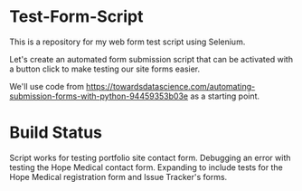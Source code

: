 # Test-Form-Script
This is a repository for my web form test script using Selenium.


Let's create an automated form submission script that can be activated with a button click to make testing our site forms easier.

We'll use code from https://towardsdatascience.com/automating-submission-forms-with-python-94459353b03e as a starting point.

# Build Status
Script works for testing portfolio site contact form. Debugging an error with testing the Hope Medical contact form. Expanding to include tests for the Hope Medical registration form and Issue Tracker's forms.
